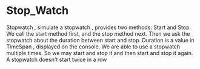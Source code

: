 # Stop_Watch

Stopwatch , simulate a stopwatch , provides two methods: Start and Stop. We call the start method first, and the stop method next. 
Then we ask the stopwatch about the duration between start and stop. 
Duration is a value in TimeSpan , displayed on the console. 
We are able to use a stopwatch multiple times.
So we may start and stop it and then 
start and stop it again. 
A stopwatch doesn't start twice in a row 
